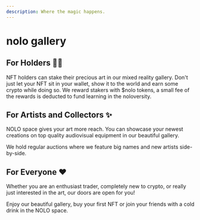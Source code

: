 ```yaml
---
description: Where the magic happens.
---
```


# nolo gallery

## For Holders 💎🙌

NFT holders can stake their precious art in our mixed reality gallery. Don't just let your NFT sit in your wallet, show it to the world and earn some crypto while doing so. We reward stakers with $nolo tokens, a small fee of the rewards is deducted to fund learning in the noloversity.

## For Artists and Collectors ✨

NOLO space gives your art more reach. You can showcase your newest creations on top quality audiovisual equipment in our beautiful gallery.

We hold regular auctions where we feature big names and new artists side-by-side.

## For Everyone ❤️

Whether you are an enthusiast trader, completely new to crypto, or really just interested in the art, our doors are open for you!&#x20;

Enjoy our beautiful gallery, buy your first NFT or join your friends with a cold drink in the NOLO space.

